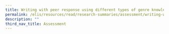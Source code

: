 ```yaml
---
title: Writing with peer response using different types of genre knowledge
permalink: /elis/resources/read/research-summaries/assessment/writing-with-peer-response-using-genre-knowledge/
description: ""
third_nav_title: Assessment
---
```

